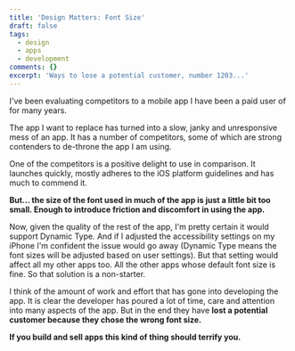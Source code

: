 ```yaml
---
title: 'Design Matters: Font Size'
draft: false
tags:
  - design
  - apps
  - development
comments: {}
excerpt: 'Ways to lose a potential customer, number 1203...'
---
```

I've been evaluating competitors to a mobile app I have been a paid user of for many years.

The app I want to replace has turned into a slow, janky and unresponsive mess of an app. It has a number of competitors, some of which are strong contenders to de-throne the app I am using.

One of the competitors is a positive delight to use in comparison. It launches quickly, mostly adheres to the iOS platform guidelines and has much to commend it.  

**But... the size of the font used in much of the app is just a little bit too small. Enough to introduce friction and discomfort in using the app.**

Now, given the quality of the rest of the app, I'm pretty certain it would support Dynamic Type. And if I adjusted the accessibility settings on my iPhone I'm confident the issue would go away (Dynamic Type means the font sizes will be adjusted based on user settings). But that setting would affect all my other apps too. All the other apps whose default font size is fine. So that solution is a non-starter.

I think of the amount of work and effort that has gone into developing the app. It is clear the developer has poured a lot of time, care and attention into many aspects of the app. But in the end they have **lost a potential customer because they chose the wrong font size.**

**If you build and sell apps this kind of thing should terrify you.**
